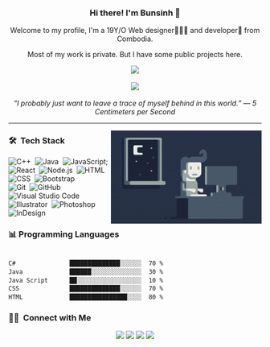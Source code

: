 <div align="center">
  <h3> Hi there!  I'm Bunsinh 👋 </h3>
  <p> Welcome to my profile, I'm a 19Y/O Web designer🧑🏻‍💻 and developer🎯 from Combodia. </p>
  <p> Most of my work is private. But I have some public projects here. </p>
  <a href="mailto:ngovbunsinh@gmail.com"><img src="https://img.shields.io/badge/-ngovbunsinh@gmail.com-D14836?style=flat-square&logo=Gmail&logoColor=white"/></a>
  
  <!-- [![](https://img.shields.io/badge/-Manolo%20Edge-blue?logo=linkedin&style=flat-square)](https://www.linkedin.com/in/manolo-edge-584856116/) -->

</div>

<!------------------------------------------------------------------------------------------------------------------------------------------------->

<p align="center"><img src="https://w.wallhaven.cc/full/nr/wallhaven-nrowq1.jpg" width="80%"/></p>
<p align="center"><i>“I probably just want to leave a trace of myself behind in this world.” ― 5 Centimeters per Second</i></p>

---
<!--
<details>
  <summary>📃 My Resume</summary>

### Education

- 📖 **Computer Science**\
📆 10/2021 - present\
📍 **Thang Long University** - Hoang Mai, Hanoi, Vietnam

### Experience

<img align="right" src="https://img.shields.io/badge/Figma-F24E1E?style=flat&logo=figma&logoColor=white"/>
<img align="right" src="https://img.shields.io/badge/node.js-6DA55F?style=flat&logo=node.js&logoColor=white"/>
<img align="right" src="https://img.shields.io/badge/Next.js-black?style=flat&logo=next.js&logoColor=white"/>
<img align="right" src="https://img.shields.io/badge/TypeScript-007ACC?style=flat&logo=typescript&logoColor=white"/>


- 👨‍💻 **Frontend Web Intern**\
📆 07/2023 - present\
📍 **MQ ICT Solutions** - Hoang Mai, Hanoi, Vietnam
</details> 
-->

<!------------------------------------------------------------------------------------------------------------------------------------------------->
<img alt="Night Coding" src="https://raw.githubusercontent.com/AVS1508/AVS1508/master/assets/Night-Coding.gif" align="right"/>

### 🛠 &nbsp;Tech Stack

<!-- ![Python](https://img.shields.io/badge/-Python-333333?style=flat&logo=python)&nbsp; -->
<!-- ![R (Statistics)](https://img.shields.io/badge/-R-333333?style=flat&logo=R&logoColor=276DC3)&nbsp -->
![C++](https://img.shields.io/badge/-C++-333333?style=flat&logo=C%2B%2B&logoColor=00599C)&nbsp;
![Java](https://img.shields.io/badge/-Java-333333?style=flat&logo=Java&logoColor=FFA518)&nbsp;
![JavaScript](https://img.shields.io/badge/-JavaScript-333333?style=flat&logo=javascript); <br>
![React](https://img.shields.io/badge/-React-333333?style=flat&logo=react)&nbsp;
![Node.js](https://img.shields.io/badge/-Node.js-333333?style=flat&logo=node.js)&nbsp;
![HTML](https://img.shields.io/badge/-HTML-333333?style=flat&logo=HTML5)&nbsp;
![CSS](https://img.shields.io/badge/-CSS-333333?style=flat&logo=CSS3&logoColor=1572B6)&nbsp;
![Bootstrap](https://img.shields.io/badge/-Bootstrap-333333?style=flat&logo=bootstrap&logoColor=563D7C) <br>
![Git](https://img.shields.io/badge/-Git-333333?style=flat&logo=git)&nbsp;
![GitHub](https://img.shields.io/badge/-GitHub-333333?style=flat&logo=github)&nbsp; <br>
![Visual Studio Code](https://img.shields.io/badge/-Visual%20Studio%20Code-333333?style=flat&logo=visual-studio-code&logoColor=007ACC)&nbsp; <br>
![Illustrator](https://img.shields.io/badge/-Illustrator-333333?style=flat&logo=adobe-illustrator)&nbsp;
![Photoshop](https://img.shields.io/badge/-Photoshop-333333?style=flat&logo=adobe-photoshop)&nbsp;
![InDesign](https://img.shields.io/badge/-InDesign-333333?style=flat&logo=adobe-indesign)

<!------------------------------------------------------------------------------------------------------------------------------------------------->


### 📊 Programming Languages

<!--START_SECTION-->

```txt

C#               ██████████████░░░░░░  70 %
Java             ██████░░░░░░░░░░░░░░  30 %
Java Script      ██░░░░░░░░░░░░░░░░░░  10 %
CSS              ██████████████░░░░░░  70 %
HTML             ████████████████░░░░  80 %

```

<!------------------------------------------------------------------------------------------------------------------------------------------------->
### 🤝🏻 &nbsp;Connect with Me

<p align="center">
<a href="mailto:ngovbunsinh@gmail.com"><img src="https://img.shields.io/badge/-ngovbunsinh@gmail.com-D14836?style=flat-square&logo=Gmail&logoColor=white"/></a>  
<a href="https://www.linkedin.com/in/nam-woon-2b982027b"><img src="https://img.shields.io/badge/-NamWoon-0077B5?style=flat-square&logo=Linkedin&logoColor=white"/></a>
<a href="https://facebook.com/NAMWOOON"><img src="https://img.shields.io/badge/-NamWoon-1877F2?style=flat-square&logo=Facebook&logoColor=white"/></a>
<a href="https://instagram.com/namwoon_1"><img src="https://img.shields.io/badge/-NamWoon-E4405F?style=flat-square&logo=Instagram&logoColor=white"/></a>

</p>

<!----------------------------------------------------------------------------->



<!--END_SECTION-->
